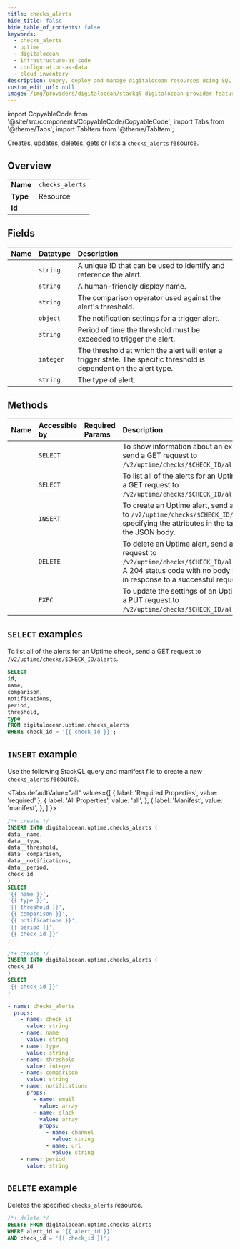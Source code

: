 ```yaml
---
title: checks_alerts
hide_title: false
hide_table_of_contents: false
keywords:
  - checks_alerts
  - uptime
  - digitalocean
  - infrastructure-as-code
  - configuration-as-data
  - cloud inventory
description: Query, deploy and manage digitalocean resources using SQL
custom_edit_url: null
image: /img/providers/digitalocean/stackql-digitalocean-provider-featured-image.png
---
```


import CopyableCode from '@site/src/components/CopyableCode/CopyableCode';
import Tabs from '@theme/Tabs';
import TabItem from '@theme/TabItem';

Creates, updates, deletes, gets or lists a <code>checks_alerts</code> resource.

## Overview
<table><tbody>
<tr><td><b>Name</b></td><td><code>checks_alerts</code></td></tr>
<tr><td><b>Type</b></td><td>Resource</td></tr>
<tr><td><b>Id</b></td><td><CopyableCode code="digitalocean.uptime.checks_alerts" /></td></tr>
</tbody></table>

## Fields
| Name | Datatype | Description |
|:-----|:---------|:------------|
| <CopyableCode code="id" /> | `string` | A unique ID that can be used to identify and reference the alert. |
| <CopyableCode code="name" /> | `string` | A human-friendly display name. |
| <CopyableCode code="comparison" /> | `string` | The comparison operator used against the alert's threshold. |
| <CopyableCode code="notifications" /> | `object` | The notification settings for a trigger alert. |
| <CopyableCode code="period" /> | `string` | Period of time the threshold must be exceeded to trigger the alert. |
| <CopyableCode code="threshold" /> | `integer` | The threshold at which the alert will enter a trigger state. The specific threshold is dependent on the alert type. |
| <CopyableCode code="type" /> | `string` | The type of alert. |

## Methods
| Name | Accessible by | Required Params | Description |
|:-----|:--------------|:----------------|:------------|
| <CopyableCode code="uptime_get_alert" /> | `SELECT` | <CopyableCode code="alert_id, check_id" /> | To show information about an existing alert, send a GET request to `/v2/uptime/checks/$CHECK_ID/alerts/$ALERT_ID`. |
| <CopyableCode code="uptime_list_alerts" /> | `SELECT` | <CopyableCode code="check_id" /> | To list all of the alerts for an Uptime check, send a GET request to `/v2/uptime/checks/$CHECK_ID/alerts`. |
| <CopyableCode code="uptime_create_alert" /> | `INSERT` | <CopyableCode code="check_id" /> | To create an Uptime alert, send a POST request to `/v2/uptime/checks/$CHECK_ID/alerts` specifying the attributes in the table below in the JSON body. |
| <CopyableCode code="uptime_delete_alert" /> | `DELETE` | <CopyableCode code="alert_id, check_id" /> | To delete an Uptime alert, send a DELETE request to `/v2/uptime/checks/$CHECK_ID/alerts/$ALERT_ID`. A 204 status code with no body will be returned in response to a successful request. |
| <CopyableCode code="uptime_update_alert" /> | `EXEC` | <CopyableCode code="alert_id, check_id" /> | To update the settings of an Uptime alert, send a PUT request to `/v2/uptime/checks/$CHECK_ID/alerts/$ALERT_ID`. |

## `SELECT` examples

To list all of the alerts for an Uptime check, send a GET request to `/v2/uptime/checks/$CHECK_ID/alerts`.


```sql
SELECT
id,
name,
comparison,
notifications,
period,
threshold,
type
FROM digitalocean.uptime.checks_alerts
WHERE check_id = '{{ check_id }}';
```
## `INSERT` example

Use the following StackQL query and manifest file to create a new <code>checks_alerts</code> resource.

<Tabs
    defaultValue="all"
    values={[
        { label: 'Required Properties', value: 'required' },
        { label: 'All Properties', value: 'all', },
        { label: 'Manifest', value: 'manifest', },
    ]
}>
<TabItem value="all">

```sql
/*+ create */
INSERT INTO digitalocean.uptime.checks_alerts (
data__name,
data__type,
data__threshold,
data__comparison,
data__notifications,
data__period,
check_id
)
SELECT 
'{{ name }}',
'{{ type }}',
'{{ threshold }}',
'{{ comparison }}',
'{{ notifications }}',
'{{ period }}',
'{{ check_id }}'
;
```
</TabItem>

<TabItem value="required">

```sql
/*+ create */
INSERT INTO digitalocean.uptime.checks_alerts (
check_id
)
SELECT 
'{{ check_id }}'
;
```
</TabItem>

<TabItem value="manifest">

```yaml
- name: checks_alerts
  props:
    - name: check_id
      value: string
    - name: name
      value: string
    - name: type
      value: string
    - name: threshold
      value: integer
    - name: comparison
      value: string
    - name: notifications
      props:
        - name: email
          value: array
        - name: slack
          value: array
          props:
            - name: channel
              value: string
            - name: url
              value: string
    - name: period
      value: string

```
</TabItem>
</Tabs>

## `DELETE` example

Deletes the specified <code>checks_alerts</code> resource.

```sql
/*+ delete */
DELETE FROM digitalocean.uptime.checks_alerts
WHERE alert_id = '{{ alert_id }}'
AND check_id = '{{ check_id }}';
```
